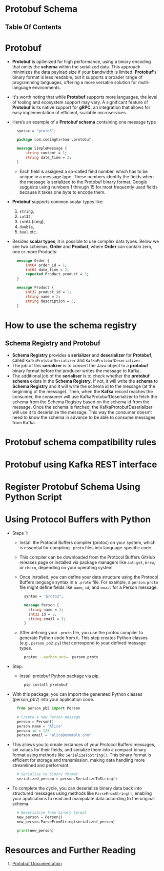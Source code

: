 # Protobuf Schema

## Table Of Contents

# Protobuf

- **Protobuf** is optimized for high performance, using a binary encoding that omits the **schema** within the serialized data. This approach minimizes the data payload size if your bandwidth is limited. **Protobuf**'s binary format is less readable, but it supports a broader range of programming languages, offering a more versatile solution for multi-language environments.
- It's worth noting that while **Protobuf** supports more languages, the level of tooling and ecosystem support may vary. A significant feature of **Protobuf** is its native support for **gRPC**, an integration that allows for easy implementation of efficient, scalable microservices.
- Here’s an example of a **Protobuf schema** containing one message type

  ```proto
    syntax = "proto3";

    package com.codingharbour.protobuf;

    message SimpleMessage {
        string content = 1;
        string date_time = 2;
    }
  ```

  - Each field is assigned a so-called field number, which has to be unique in a message type. These numbers identify the fields when the message is serialized to the Protobuf binary format. Google suggests using numbers 1 through 15 for most frequently used fields because it takes one byte to encode them.

- **Protobuf** supports common scalar types like:
  1. `string`,
  2. `int32`,
  3. `int64` (long),
  4. `double`,
  5. `bool` etc.
- Besides **scalar types**, it is possible to use complex data types. Below we see two schemas, **Order** and **Product**, where **Order** can contain zero, one or more Products:

  ```proto
    message Order {
        int64 order_id = 1;
        int64 date_time = 2;
        repeated Product product = 3;
    }

    message Product {
        int32 product_id = 1;
        string name = 2;
        string description = 3;
    }
  ```

# How to use the schema registry

## Schema Registry and Protobuf

- **Schema Registry** provides a **serializer** and **deserializer** for **Protobuf**, called `KafkaProtobufSerializer` and `KafkaProtobufDeserializer`.
- The job of this **serializer** is to convert the Java object to a **protobuf** binary format before the producer writes the message to Kafka.
- The additional job of the **serialiser** is to check whether the **protobuf schema** exists in the **Schema Registry**. If not, it will write the **schema** to **Schema Registry** and it will write the schema id to the message (at the beginning of the message). Then, when the **Kafka** record reaches the consumer, the consumer will use KafkaProtobufDeserializer to fetch the schema from the Schema Registry based on the schema id from the message. Once the schema is fetched, the KafkaProtobufDeserializer will use it to deserialize the message. This way the consumer doesn’t need to know the schema in advance to be able to consume messages from Kafka.

# Protobuf schema compatibility rules

# Protobuf using Kafka REST interface

# Register Protobuf Schema Using Python Script

# Using Protocol Buffers with Python

- Steps 1:

  - Install the Protocol Buffers compiler (protoc) on your system, which is essential for compiling `.proto` files into language-specific code.
  - This compiler can be downloaded from the Protocol Buffers GitHub releases page or installed via package managers like `apt-get`, `brew`, or `choco`, depending on your operating system
  - Once installed, you can define your data structure using the Protocol Buffers language syntax in a `.proto` file. For example, a `person.proto` file might define fields like `name`, `id`, and `email` for a Person message.

    ```proto
      syntax = "proto3";

      message Person {
        string name = 1;
        int32 id = 2;
        string email = 3;
      }
    ```

  - After defining your `.proto` file, you use the protoc compiler to generate Python code from it. This step creates Python classes (e.g., `person_pb2.py`) that correspond to your defined message types.
    ```sh
      protoc --python_out=. person.proto
    ```

- Step:
  - Install protobuf Python package via pip.
    ```sh
      pip install protobuf
    ```
- With this package, you can import the generated Python classes (person_pb2) into your application code.

  ```py
    from person_pb2 import Person

    # Create a new Person message
    person = Person()
    person.name = "Alice"
    person.id = 123
    person.email = "alice@example.com"
  ```

- This allows you to create instances of your Protocol Buffers messages, set values for their fields, and serialize them into a compact binary format using methods like `SerializeToString()`. This binary format is efficient for storage and transmission, making data handling more streamlined and performant.
  ```py
    # Serialize to binary format
    serialized_person = person.SerializeToString()
  ```
- To complete the cycle, you can deserialize binary data back into structured messages using methods like `ParseFromString()`, enabling your applications to read and manipulate data according to the original schema.

  ```py
    # Deserialize from binary format
    new_person = Person()
    new_person.ParseFromString(serialized_person)

    print(new_person)
  ```

# Resources and Further Reading

1. [Protobuf Documentation](https://protobuf.dev/overview/#scalar)